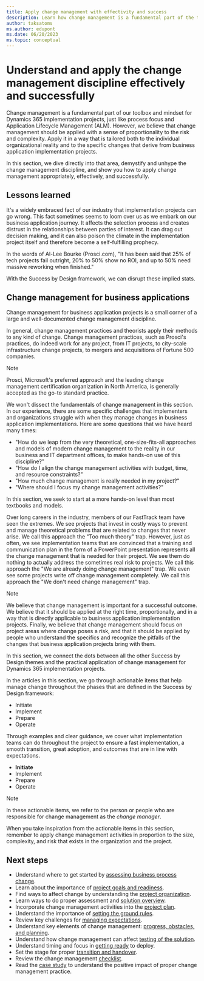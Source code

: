 ```yaml
---
title: Apply change management with effectivity and success
description: Learn how change management is a fundamental part of the toolbox for Dynamics 365 implementations, such as process focus and Application Lifecycle Management (ALM).
author: taksatoms
ms.author: edupont
ms.date: 06/20/2023
ms.topic: conceptual
---
```


# Understand and apply the change management discipline effectively and successfully

Change management is a fundamental part of our toolbox and mindset for Dynamics 365 implementation projects, just like process focus and Application Lifecycle Management (ALM). However, we believe that change management should be applied with a sense of proportionality to the risk and complexity. Apply it in a way that is tailored both to the individual organizational reality and to the specific changes that derive from business application implementation projects.

In this section, we dive directly into that area, demystify and unhype the change management discipline, and show you how to apply change management appropriately, effectively, and successfully.

## Lessons learned

It's a widely embraced fact of our industry that implementation projects can go wrong. This fact sometimes seems to loom over us as we embark on our business application journey. It affects the selection process and creates distrust in the relationships between parties of interest. It can drag out decision making, and it can also poison the climate in the implementation project itself and therefore become a self-fulfilling prophecy.

In the words of Al-Lee Bourke (Prosci.com), "It has been said that 25% of tech projects fail outright, 20% to 50% show no ROI, and up to 50% need massive reworking when finished."

With the Success by Design framework, we can disrupt these implied stats.

## Change management for business applications

Change management for business application projects is a small corner of a large and well-documented change management discipline.

In general, change management practices and theorists apply their methods to any kind of change. Change management practices, such as Prosci's practices, do indeed work for any project, from IT projects, to city-scale infrastructure change projects, to mergers and acquisitions of Fortune 500 companies.

> [!NOTE]
> Prosci, Microsoft's preferred approach and the leading change management certification organization in North America, is generally accepted as the go-to standard practice.

We won't dissect the fundamentals of change management in this section. In our experience, there are some specific challenges that implementers and organizations struggle with when they manage changes in business application implementations. Here are some questions that we have heard many times:

- "How do we leap from the very theoretical, one-size-fits-all approaches and models of modern change management to the reality in our business and IT department offices, to make hands-on use of this discipline?"
- "How do I align the change management activities with budget, time, and resource constraints?"
- "How much change management is really needed in my project?"
- "Where should I focus my change management activities?"

In this section, we seek to start at a more hands-on level than most textbooks and models.

Over long careers in the industry, members of our FastTrack team have seen the extremes. We see projects that invest in costly ways to prevent and manage theoretical problems that are related to changes that never arise. We call this approach the "Too much theory" trap. However, just as often, we see implementation teams that are convinced that a training and communication plan in the form of a PowerPoint presentation represents all the change management that is needed for their project. We see them do nothing to actually address the sometimes real risk to projects. We call this approach the "We are already doing change management" trap. We even see some projects write off change management completely. We call this approach the "We don't need change management" trap.

> [!NOTE]
> We believe that change management is important for a successful outcome. We believe that it should be applied at the right time, proportionally, and in a way that is directly applicable to business application implementation projects. Finally, we believe that change management should focus on project areas where change poses a risk, and that it should be applied by people who understand the specifics and recognize the pitfalls of the changes that business application projects bring with them.

In this section, we connect the dots between all the other Success by Design themes and the practical application of change management for Dynamics 365 implementation projects.

In the articles in this section, we go through actionable items that help manage change throughout the phases that are defined in the Success by Design framework:

- Initiate
- Implement
- Prepare
- Operate

Through examples and clear guidance, we cover what implementation teams can do throughout the project to ensure a fast implementation, a smooth transition, great adoption, and outcomes that are in line with expectations.

* **Initiate**
* Implement
* Prepare
* Operate

> [!NOTE]
> In these actionable items, we refer to the person or people who are responsible for change management as the *change manager*.

When you take inspiration from the actionable items in this section, remember to apply change management activities in proportion to the size, complexity, and risk that exists in the organization and the project.

## Next steps

- Understand where to get started by [assessing business process change](change-management-assessing-business-process-change.md).
- Learn about the importance of [project goals and readiness](change-management-project-goals-readiness.md).
- Find ways to affect change by understanding the [project organization](change-management-project-organization.md).
- Learn ways to do proper assessment and [solution overview](change-management-solution-overiew.md).
- Incorporate change management activities into the [project plan](change-management-project-plan.md).
- Understand the importance of [setting the ground rules](change-management-set-ground-rules.md).
- Review key challenges for [managing expectations](change-management-manage-expectations.md).
- Understand key elements of change management: [progress, obstacles, and planning](change-management-progress-obstacles-planning.md).
- Understand how change management can affect [testing of the solution](change-management-test-solution.md).
- Understand timing and focus in [getting ready](change-management-get-ready.md) to deploy.
- Set the stage for proper [transition and handover](change-management-transition-handover.md).
- Review the change management [checklist](change-management-checklist.md).
- Read the [case study](change-management-case-study.md) to understand the positive impact of proper change management practice.

